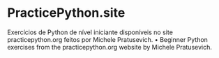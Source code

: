 # PracticePython.site
Exercícios de Python de nível iniciante disponíveis no site practicepython.org feitos por Michele Pratusevich. • Beginner Python exercises from the practicepython.org website by Michele Pratusevich.
